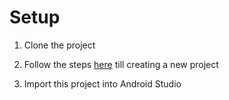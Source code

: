 # Setup

1. Clone the project

2. Follow the steps [here](https://facebook.github.io/react-native/docs/getting-started.html) till creating a new project

3. Import this project into Android Studio

